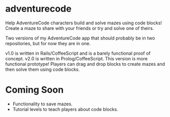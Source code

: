 # adventurecode
Help AdventureCode characters build and solve mazes using code blocks! Create a maze to share with your friends or try and solve one of theirs.

Two versions of my AdventureCode app that should probably be in two repositories, but for now they are in one. 

v1.0 is written in Rails/CoffeeScript and is a barely functional proof of concept.
v2.0 is written in Prolog/CoffeeScript. This version is more functional prototype! 
Players can drag and drop blocks to create mazes and then solve them using code blocks.

# Coming Soon
 - Functionality to save mazes.
 - Tutorial levels to teach players about code blocks.
